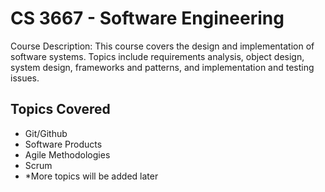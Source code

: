 # CS 3667 - Software Engineering

Course Description: This course covers the design and implementation of software systems. Topics include requirements analysis, object design, system design, frameworks and patterns, and implementation and testing issues.

## Topics Covered

- Git/Github
- Software Products
- Agile Methodologies
- Scrum
- *More topics will be added later